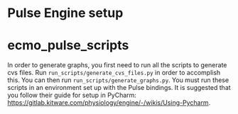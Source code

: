 # Pulse Engine setup


# ecmo_pulse_scripts

In order to generate graphs, you first need to run all the scripts to generate cvs files. Run `run_scripts/generate_cvs_files.py`
in order to accomplish this. You can then run `run_scripts/generate_graphs.py`. You must run these scripts in an environment set up with the Pulse bindings. It is suggested that you follow their guide for setup in PyCharm: https://gitlab.kitware.com/physiology/engine/-/wikis/Using-Pycharm. 


